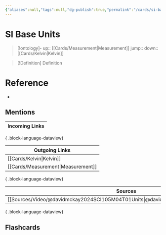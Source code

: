 ```yaml
---
{"aliases":null,"tags":null,"dg-publish":true,"permalink":"/cards/si-base-units/","dgPassFrontmatter":true}
---
```


# SI Base Units

> [!ontology]-
> up:: [[Cards/Measurement\|Measurement]]
> jump:: 
> down:: [[Cards/Kelvin\|Kelvin]]

> [!Definition] Definition

# Reference

- 

## Mentions

| Incoming Links |
| -------------- |

{ .block-language-dataview}

| Outgoing Links                        |
| ------------------------------------- |
| [[Cards/Kelvin\|Kelvin]]           |
| [[Cards/Measurement\|Measurement]] |

{ .block-language-dataview}

| Sources                                                                                 |
| --------------------------------------------------------------------------------------- |
| [[Sources/Video/@davidmckay2024SCI105M04T01Units\|@davidmckay2024SCI105M04T01Units]] |

{ .block-language-dataview}

## Flashcards